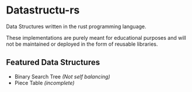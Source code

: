 # Datastructu-rs

Data Structures written in the rust programming language.

These implementations are purely meant for educational purposes and will not be maintained or deployed in the form
of reusable libraries.

## Featured Data Structures

- Binary Search Tree *(Not self balancing)*
- Piece Table *(incomplete)*